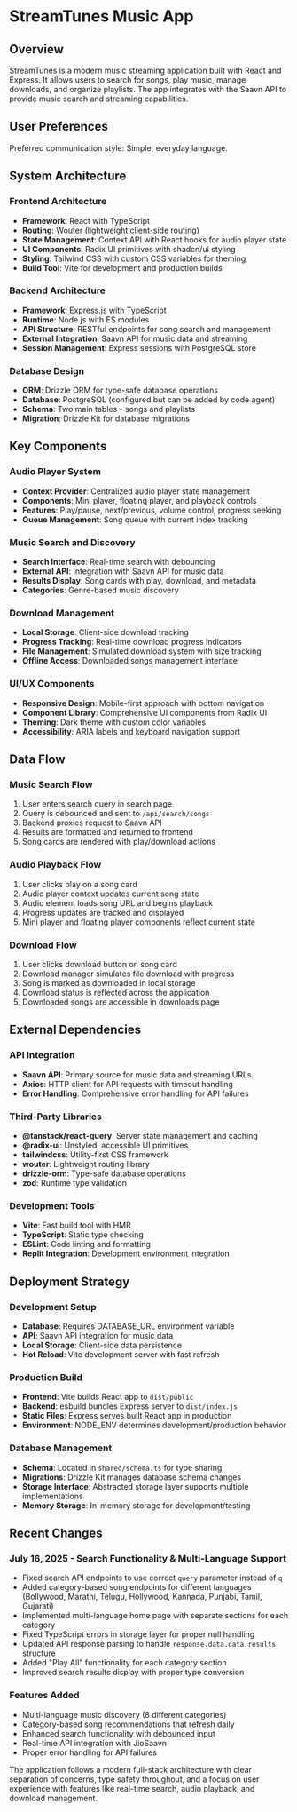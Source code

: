 # StreamTunes Music App

## Overview

StreamTunes is a modern music streaming application built with React and Express. It allows users to search for songs, play music, manage downloads, and organize playlists. The app integrates with the Saavn API to provide music search and streaming capabilities.

## User Preferences

Preferred communication style: Simple, everyday language.

## System Architecture

### Frontend Architecture
- **Framework**: React with TypeScript
- **Routing**: Wouter (lightweight client-side routing)
- **State Management**: Context API with React hooks for audio player state
- **UI Components**: Radix UI primitives with shadcn/ui styling
- **Styling**: Tailwind CSS with custom CSS variables for theming
- **Build Tool**: Vite for development and production builds

### Backend Architecture
- **Framework**: Express.js with TypeScript
- **Runtime**: Node.js with ES modules
- **API Structure**: RESTful endpoints for song search and management
- **External Integration**: Saavn API for music data and streaming
- **Session Management**: Express sessions with PostgreSQL store

### Database Design
- **ORM**: Drizzle ORM for type-safe database operations
- **Database**: PostgreSQL (configured but can be added by code agent)
- **Schema**: Two main tables - songs and playlists
- **Migration**: Drizzle Kit for database migrations

## Key Components

### Audio Player System
- **Context Provider**: Centralized audio player state management
- **Components**: Mini player, floating player, and playback controls
- **Features**: Play/pause, next/previous, volume control, progress seeking
- **Queue Management**: Song queue with current index tracking

### Music Search and Discovery
- **Search Interface**: Real-time search with debouncing
- **External API**: Integration with Saavn API for music data
- **Results Display**: Song cards with play, download, and metadata
- **Categories**: Genre-based music discovery

### Download Management
- **Local Storage**: Client-side download tracking
- **Progress Tracking**: Real-time download progress indicators
- **File Management**: Simulated download system with size tracking
- **Offline Access**: Downloaded songs management interface

### UI/UX Components
- **Responsive Design**: Mobile-first approach with bottom navigation
- **Component Library**: Comprehensive UI components from Radix UI
- **Theming**: Dark theme with custom color variables
- **Accessibility**: ARIA labels and keyboard navigation support

## Data Flow

### Music Search Flow
1. User enters search query in search page
2. Query is debounced and sent to `/api/search/songs`
3. Backend proxies request to Saavn API
4. Results are formatted and returned to frontend
5. Song cards are rendered with play/download actions

### Audio Playback Flow
1. User clicks play on a song card
2. Audio player context updates current song state
3. Audio element loads song URL and begins playback
4. Progress updates are tracked and displayed
5. Mini player and floating player components reflect current state

### Download Flow
1. User clicks download button on song card
2. Download manager simulates file download with progress
3. Song is marked as downloaded in local storage
4. Download status is reflected across the application
5. Downloaded songs are accessible in downloads page

## External Dependencies

### API Integration
- **Saavn API**: Primary source for music data and streaming URLs
- **Axios**: HTTP client for API requests with timeout handling
- **Error Handling**: Comprehensive error handling for API failures

### Third-Party Libraries
- **@tanstack/react-query**: Server state management and caching
- **@radix-ui**: Unstyled, accessible UI primitives
- **tailwindcss**: Utility-first CSS framework
- **wouter**: Lightweight routing library
- **drizzle-orm**: Type-safe database operations
- **zod**: Runtime type validation

### Development Tools
- **Vite**: Fast build tool with HMR
- **TypeScript**: Static type checking
- **ESLint**: Code linting and formatting
- **Replit Integration**: Development environment integration

## Deployment Strategy

### Development Setup
- **Database**: Requires DATABASE_URL environment variable
- **API**: Saavn API integration for music data
- **Local Storage**: Client-side data persistence
- **Hot Reload**: Vite development server with fast refresh

### Production Build
- **Frontend**: Vite builds React app to `dist/public`
- **Backend**: esbuild bundles Express server to `dist/index.js`
- **Static Files**: Express serves built React app in production
- **Environment**: NODE_ENV determines development/production behavior

### Database Management
- **Schema**: Located in `shared/schema.ts` for type sharing
- **Migrations**: Drizzle Kit manages database schema changes
- **Storage Interface**: Abstracted storage layer supports multiple implementations
- **Memory Storage**: In-memory storage for development/testing

## Recent Changes

### July 16, 2025 - Search Functionality & Multi-Language Support
- Fixed search API endpoints to use correct `query` parameter instead of `q`
- Added category-based song endpoints for different languages (Bollywood, Marathi, Telugu, Hollywood, Kannada, Punjabi, Tamil, Gujarati)
- Implemented multi-language home page with separate sections for each category
- Fixed TypeScript errors in storage layer for proper null handling
- Updated API response parsing to handle `response.data.data.results` structure
- Added "Play All" functionality for each category section
- Improved search results display with proper type conversion

### Features Added
- Multi-language music discovery (8 different categories)
- Category-based song recommendations that refresh daily
- Enhanced search functionality with debounced input
- Real-time API integration with JioSaavn
- Proper error handling for API failures

The application follows a modern full-stack architecture with clear separation of concerns, type safety throughout, and a focus on user experience with features like real-time search, audio playback, and download management.